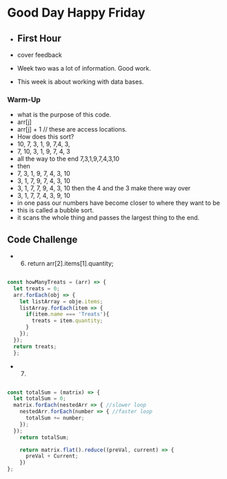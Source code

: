 # Good Day Happy Friday

- ## First Hour

- cover feedback
- Week two was a lot of information. Good work.
- This week is about working with data bases. 

### Warm-Up

- what is the purpose of this code.
- arr[j]
- arr[j] + 1 // these are access locations.
- How does this sort?
- 10, 7, 3, 1, 9, 7,4, 3,
- 7, 10, 3, 1, 9, 7, 4, 3
- all the way to the end 7,3,1,9,7,4,3,10
- then
- 7, 3, 1, 9, 7, 4, 3, 10
- 3, 1, 7, 9, 7, 4, 3, 10
- 3, 1, 7,  7, 9, 4, 3, 10
  then the 4 and the 3 make there way over
- 3, 1, 7,  7, 4, 3, 9,  10
- in one pass our numbers have become closer to where they want to be
- this is called a bubble sort.
- it scans the whole thing and passes the largest thing to the end.

## Code Challenge

- 6. return arr[2].items[1].quantity;

```js

const howManyTreats = (arr) => {
  let treats = 0;
  arr.forEach(obj => {
    let listArray = obje.items;
    listArray.forEach(item => {
      if(item.name === 'Treats'){
        treats = item.quantity;
      }
    });
  });
  return treats;
  };

```

- 7.

```js

const totalSum = (matrix) => {
  let totalSum = 0; 
  matrix.forEach(nestedArr => { //slower loop
    nestedArr.forEach(number => { //faster loop
      totalSum += number;
    });
  });
    return totalSum;

    return matrix.flat().reduce((preVal, current) => {
      preVal + Current;
    })
};

```
